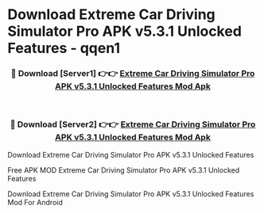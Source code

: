 # Download Extreme Car Driving Simulator Pro APK v5.3.1 Unlocked Features - qqen1



<div align="center">
<h3>🔴 Download [Server1] 👉👉 <a href="https://momento.my/?title=Extreme_Car_Driving_Simulator_Pro_APK_v5.3.1_Unlocked_Features">Extreme Car Driving Simulator Pro APK v5.3.1 Unlocked Features Mod Apk</a></h3><br>

<h3>🔴 Download [Server2] 👉👉 <a href="https://momento.my/?title=Extreme_Car_Driving_Simulator_Pro_APK_v5.3.1_Unlocked_Features">Extreme Car Driving Simulator Pro APK v5.3.1 Unlocked Features Mod Apk</a></h3>
</div>



Download Extreme Car Driving Simulator Pro APK v5.3.1 Unlocked Features 

Free APK MOD Extreme Car Driving Simulator Pro APK v5.3.1 Unlocked Features 

Download Extreme Car Driving Simulator Pro APK v5.3.1 Unlocked Features Mod For Android
